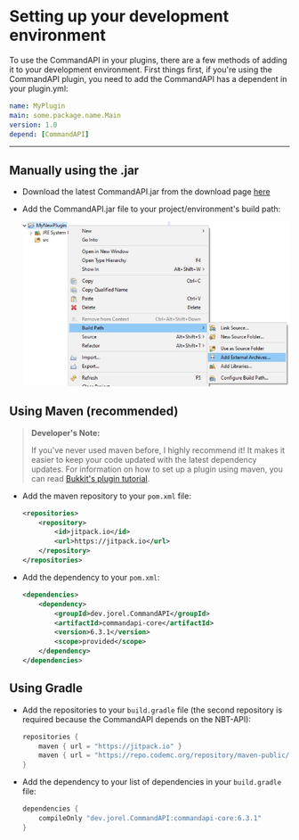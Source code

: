 # Setting up your development environment

To use the CommandAPI in your plugins, there are a few methods of adding it to your development environment. First things first, if you're using the CommandAPI plugin, you need to add the CommandAPI has a dependent in your plugin.yml:

```yaml
name: MyPlugin
main: some.package.name.Main
version: 1.0
depend: [CommandAPI]
```



-----

## Manually using the .jar

- Download the latest CommandAPI.jar from the download page [here](https://github.com/JorelAli/CommandAPI/releases/latest)

- Add the CommandAPI.jar file to your project/environment's build path:

  ![](images/eclipse.jpg)
  

## Using Maven (recommended)

> **Developer's Note:**
>
> If you've never used maven before, I highly recommend it! It makes it easier to keep your code updated with the latest dependency updates. For information on how to set up a plugin using maven, you can read [Bukkit's plugin tutorial](https://bukkit.gamepedia.com/Plugin_Tutorial).

* Add the maven repository to your `pom.xml` file:

  ```xml
  <repositories>
      <repository>
          <id>jitpack.io</id>
          <url>https://jitpack.io</url>
      </repository>
  </repositories>
  ```

* Add the dependency to your `pom.xml`:

  ```xml
  <dependencies>
      <dependency>
          <groupId>dev.jorel.CommandAPI</groupId>
          <artifactId>commandapi-core</artifactId>
          <version>6.3.1</version>
          <scope>provided</scope>
      </dependency>
  </dependencies>
  ```

## Using Gradle

* Add the repositories to your `build.gradle` file (the second repository is required because the CommandAPI depends on the NBT-API):

  ```gradle
  repositories {
      maven { url = "https://jitpack.io" }
      maven { url = "https://repo.codemc.org/repository/maven-public/" }
  }
  ```
  
* Add the dependency to your list of dependencies in your `build.gradle` file:

  ```gradle
  dependencies {
      compileOnly "dev.jorel.CommandAPI:commandapi-core:6.3.1"
  }
  ```
